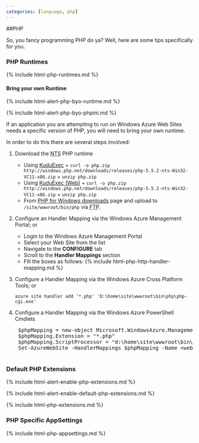 ```yaml
---
categories: [language, php]
---
```


##PHP

So, you fancy programming PHP do ya? Well, here are some tips specifically for you.

### PHP Runtimes

{% include html-php-runtimes.md %}

#### Bring your own Runtime

{% include html-alert-php-byo-runtime.md %}

{% include html-alert-php-byo-phpini.md %}

If an application you are attempting to run on Windows Azure Web Sites needs a specific version of PHP, you will need to bring your own runtime.

In order to do this there are several steps involved:

1. Download the <abbr title="Non Thread Safe">NTS</abbr> PHP runtime
	* Using [KuduExec](#kuduexec) + ```curl -o php.zip http://windows.php.net/downloads/releases/php-5.5.2-nts-Win32-VC11-x86.zip``` + ```unzip php.zip```
	* Using [KuduExec (Web)](#kuduexec-web) + ```curl -o php.zip http://windows.php.net/downloads/releases/php-5.5.2-nts-Win32-VC11-x86.zip``` + ```unzip php.zip```
	* From  [PHP for Windows downloads](http://windows.php.net/downloads) page and upload to ```/site/wwwroot/bin/php``` via <abbr title="File Transfer Protocol">FTP</abbr>.
	 
2. Configure an Handler Mapping via the Windows Azure Management Portal; or
	* Login to the Windows Azure Management Portal 
	* Select your Web Site from the list
	* Navigate to the **CONFIGURE** tab
	* Scroll to the **Handler Mappings** section
	* Flll the boxes as follows:
		{% include html-php-http-handler-mapping.md %}
		
3. Configure a Handler Mapping via the Windows Azure Cross Platform Tools; or

	```azure site handler add '*.php' 'D:\home\site\wwwroot\bin\php\php-cgi.exe'```
	
4. Configure a Handler Mapping via the Windows Azure PowerShell Cmdlets
	
	<pre>
	$phpMapping = new-object Microsoft.WindowsAzure.Management.Utilities.Websites.Services.WebEntities.HandlerMapping
	$phpMapping.Extension = "*.php"
	$phpMapping.ScriptProcessor = "d:\home\site\wwwroot\bin\php\php-cgi.exe"
	Set-AzureWebSite -HandlerMappings $phpMapping -Name &lt;website-name&gt;
	</pre>


### Default PHP Extensions

{% include html-alert-enable-php-extensions.md %}

{% include html-alert-enable-default-php-extensions.md %}

{% include html-php-extensions.md %}

### PHP Specific AppSettings

{% include html-php-appsettings.md %}